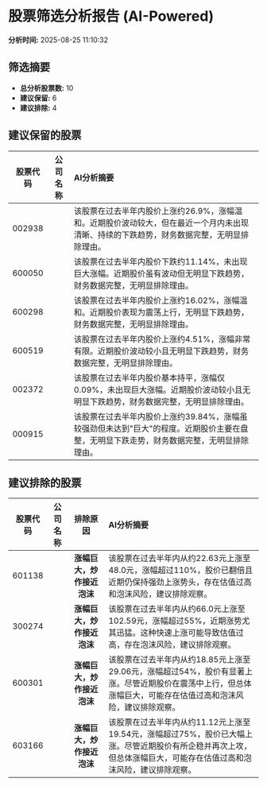 # 股票筛选分析报告 (AI-Powered)

**分析时间:** 2025-08-25 11:10:32

## 筛选摘要

- **总分析股票数:** 10
- **建议保留:** 6
- **建议排除:** 4

## 建议保留的股票

| 股票代码 | 公司名称 | AI分析摘要 |
|:---:|:---:|:---|
| 002938 |  | 该股票在过去半年内股价上涨约26.9%，涨幅温和。近期股价波动较大，但在最近一个月内未出现清晰、持续的下跌趋势，财务数据完整，无明显排除理由。 |
| 600050 |  | 该股票在过去半年内股价下跌约11.14%，未出现巨大涨幅。近期股价虽有波动但无明显下跌趋势，财务数据完整，无明显排除理由。 |
| 600298 |  | 该股票在过去半年内股价上涨约16.02%，涨幅温和。近期股价表现为震荡上行，无明显下跌趋势，财务数据完整，无明显排除理由。 |
| 600519 |  | 该股票在过去半年内股价上涨约4.51%，涨幅非常有限。近期股价波动较小且无明显下跌趋势，财务数据完整，无明显排除理由。 |
| 002372 |  | 该股票在过去半年内股价基本持平，涨幅仅0.09%，未出现巨大涨幅。近期股价波动较小且无明显下跌趋势，财务数据完整，无明显排除理由。 |
| 000915 |  | 该股票在过去半年内股价上涨约39.84%，涨幅虽较强劲但未达到"巨大"的程度。近期股价主要在盘整，无明显下跌走势，财务数据完整，无明显排除理由。 |

## 建议排除的股票

| 股票代码 | 公司名称 | 排除原因 | AI分析摘要 |
|:---:|:---:|:---:|:---|
| 601138 |  | **涨幅巨大，炒作接近泡沫** | 该股票在过去半年内从约22.63元上涨至48.0元，涨幅超过110%，股价已翻倍且近期仍保持强劲上涨势头，存在估值过高和泡沫风险，建议排除观察。 |
| 300274 |  | **涨幅巨大，炒作接近泡沫** | 该股票在过去半年内从约66.0元上涨至102.59元，涨幅超过55%，近期涨势尤其迅猛。这种快速上涨可能导致估值过高，存在泡沫风险，建议排除观察。 |
| 600301 |  | **涨幅巨大，炒作接近泡沫** | 该股票在过去半年内从约18.85元上涨至29.06元，涨幅超过54%，股价有显著上涨。尽管近期股价在震荡中上行，但总体涨幅巨大，可能存在估值过高和泡沫风险，建议排除观察。 |
| 603166 |  | **涨幅巨大，炒作接近泡沫** | 该股票在过去半年内从约11.12元上涨至19.54元，涨幅超过75%，股价已大幅上涨。尽管近期股价有所企稳并再次上攻，但总体涨幅巨大，可能存在估值过高和泡沫风险，建议排除观察。 |
